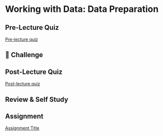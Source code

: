 # Working with Data: Data Preparation

## Pre-Lecture Quiz

[Pre-lecture quiz](https://red-water-0103e7a0f.azurestaticapps.net/quiz/14)

## 🚀 Challenge


## Post-Lecture Quiz

[Post-lecture quiz](https://red-water-0103e7a0f.azurestaticapps.net/quiz/15)

## Review & Self Study


## Assignment

[Assignment Title](assignment.md)
